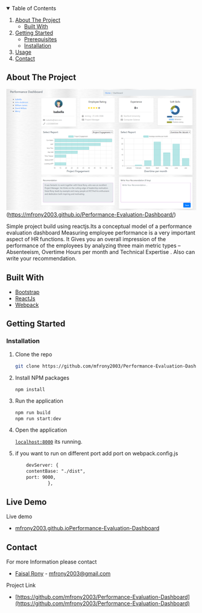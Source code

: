 <!-- TABLE OF CONTENTS -->
<details open="open">
  <summary>Table of Contents</summary>
  <ol>
    <li>
      <a href="#about-the-project">About The Project</a>
      <ul>
        <li><a href="#built-with">Built With</a></li>
      </ul>
    </li>
    <li>
      <a href="#getting-started">Getting Started</a>
      <ul>
        <li><a href="#prerequisites">Prerequisites</a></li>
        <li><a href="#installation">Installation</a></li>
      </ul>
    </li>
    <li><a href="#usage">Usage</a></li>
    <li><a href="#contact">Contact</a></li>
  </ol>
</details>

<!-- ABOUT THE PROJECT -->

## About The Project

![Performance-Evaluation-Dashboard](https://github.com/mfrony2003/Performance-Evaluation-Dashboard/blob/main/EvaluationDashBoard.jpg)(https://mfrony2003.github.io/Performance-Evaluation-Dashboard/)

Simple project build using reactjs.Its a conceptual model of a performance evaluation dashboard
Measuring employee performance is a very important aspect of HR functions. It Gives you an overall impression of the performance of the employees by analyzing three main metric types – Absenteeism, Overtime Hours per month and Technical Expertise . Also can write your recommendation.

## Built With

- [Bootstrap](https://getbootstrap.com)
- [ReactJs](https://reactjs.org/)
- [Webpack](https://webpack.js.org/)

<!-- GETTING STARTED -->

## Getting Started

### Installation

1. Clone the repo
   ```sh
   git clone https://github.com/mfrony2003/Performance-Evaluation-Dashboard.git
   ```
2. Install NPM packages

   ```sh
   npm install

   ```

3. Run the application

   ```JS
   npm run build
   npm run start:dev
   ```

4. Open the application

   [`localhost:8000`](http://localhost:8080) its running.

5. if you want to run on different port add port on webpack.config.js

   ```
       devServer: {
       contentBase: "./dist",
       port: 9000,
               },
   ```

## Live Demo

Live demo

- [mfrony2003.github.ioPerformance-Evaluation-Dashboard](https://mfrony2003.github.io/Performance-Evaluation-Dashboard/)

<!-- CONTACT -->

## Contact

For more Information please contact

- [Faisal Rony](https://gmail.com) - mfrony2003@gmail.com

Project Link

- [https://github.com/mfrony2003/Performance-Evaluation-Dashboard](https://github.com/mfrony2003/Performance-Evaluation-Dashboard)
